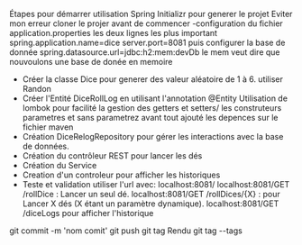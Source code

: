 Étapes pour démarrer
utilisation Spring Initializr pour generer le projet
Eviter mon erreur cloner le projer avant de commencer
-configuration du fichier application.properties
les deux lignes les plus important
spring.application.name=dice
server.port=8081
puis configurer la base de donnée
spring.datasource.url=jdbc:h2:mem:devDb 
le mem veut dire que nouvoulons une base de donée  en memoire
- Créer la classe Dice pour generer des valeur aléatoire de 1 à 6. utiliser Randon
- Créer l'Entité DiceRollLog  en utilisant l'annotation @Entity
      Utilisation de lombok pour facilité la gestion des getters et setters/ les construteurs parametres et sans parametrez
      avant tout ajouté les depences sur le fichier maven
- Création DiceRelogRepository pour gérer les interactions avec la base de données.
- Création du contrôleur REST pour lancer les dés
- Création du Service
- Creation d'un controleur pour afficher les historiques
- Teste et validation
    utiliser l'url avec: localhost:8081/<EndPoind>
          localhost:8081/GET /rollDice : Lancer un seul dé.
          localhost:8081/GET /rollDices/{X} : pour Lancer X dés (X étant un paramètre dynamique).
          localhost:8081/GET /diceLogs pour afficher l'historique

git commit -m 'nom comit'
git push
git tag Rendu
git tag --tags
         
